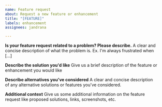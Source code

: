 ```yaml
---
name: Feature request
about: Request a new feature or enhancement
title: "[FEATURE]"
labels: enhancement
assignees: jandrana

---
```


<!-- Please make sure this feature request hasn't been already submitted by someone by looking through other open/closed issues -->

**Is your feature request related to a problem? Please describe.**
A clear and concise description of what the problem is. Ex. I'm always frustrated when [...]

**Describe the solution you'd like**
Give us a brief description of the feature or enhancement you would like

**Describe alternatives you've considered**
A clear and concise description of any alternative solutions or features you've considered.

**Additional context**
Give us some additional information on the feature request like proposed solutions, links, screenshots, etc.
